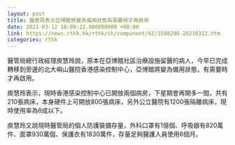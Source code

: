 ```yaml
---
layout: post
title: 醫管局表示亞博館將變為備用狀態有需要時才再啟用
date: 2021-03-12 18:08:22.000000000 +08:00
link: https://news.rthk.hk/rthk/ch/component/k2/1580290-20210312.htm
categories: rthk
---
```


醫管局總行政經理庾慧玲說，原本在亞博館社區治療設施留醫的病人，今早已完成轉移到旁邊的北大嶼山醫院香港感染控制中心，亞博館將變為備用狀態，有需要時才再啟用。

庾慧玲表示，現時香港感染控制中心已開放兩個病房，下星期會再開多一間，共有210張病床，本身硬件上可開放800張病床，另外公立醫院有1200張隔離病床，現時使用率為6成以下。

庾慧玲又說現時醫管局的個人防護裝備存量，外科口罩有1億個、呼吸器有820萬件、面罩930萬個、保護衣有1830萬件，存量足夠醫護人員使用6個月。
